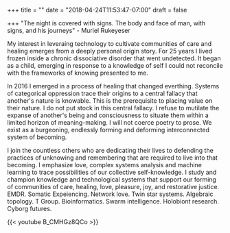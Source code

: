 +++
title = ""
date = "2018-04-24T11:53:47-07:00"
draft = false

+++
"The night is covered with signs. The body and face of man, with signs, and
his journeys" - Muriel Rukeyeser

My interest in leveraing technology to cultivate communities of care and healing 
emerges from a deeply personal origin story. For 25 years I lived frozen inside 
a chronic dissociative disorder that went undetected. It began as a child,
emerging in response to a knowledge of self I could not reconcile with the 
frameworks of knowing presented to me. 

In 2016 I emerged in a process of healing that changed everthing. Systems of 
categorical oppression trace their origins to a central fallacy that
another's nature is knowable. This is the prerequisite to placing value on their 
nature. I do not put stock in this central fallacy. I refuse to mutilate the 
expanse of another's being and consciousness to situate them within a limited 
horizon of meaning-making. I will not coerce poetry to prose. We exist as a 
burgeoning, endlessly forming and deforming interconnected system of becoming. 

I join the countless others who are dedicating their lives to defending the 
practices of unknowing and remembering that are required to live into that 
becoming. I emphasize love, complex systems analysis and machine learning to 
trace possibilities of our collective self-knowledge. I study and champion 
knowledge and technological systems that support our forming of communities of 
care, healing, love, pleasure, joy, and restorative justice. EMDR. 
Somatic Expeiencing. Network love. Twin star systems. Algebraic topology. T Group. 
Bioinformatics. Swarm intelligence. Holobiont research. Cyborg futures. 

{{< youtube B_CMHGz8QCo >}}
